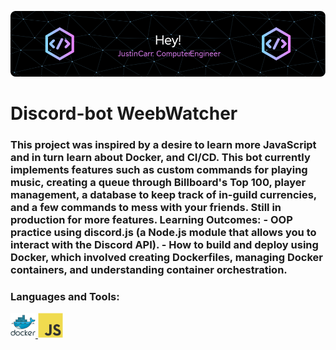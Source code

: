 ![Header](https://github.com/justincarr010101/justincarr010101/blob/main/content/github-header-image.png)

<h1 align="ceter"> Discord-bot WeebWatcher</h1>

<h3 align="left"> This project was inspired by a desire to learn more JavaScript and in turn learn about Docker, and CI/CD. This bot currently implements features such as custom commands for playing music, creating a queue through Billboard's Top 100, player management, a database to keep track of in-guild currencies, and a few commands to mess with your friends. Still in production for more features.
Learning Outcomes:
  - OOP practice using discord.js (a Node.js module that allows you to interact with the Discord API).
  - How to build and deploy using Docker, which involved creating Dockerfiles, managing Docker containers, and understanding container     
    orchestration.

<h3 align="left">Languages and Tools:</h3>
<p align="left"> <a href="https://www.docker.com/" target="_blank" rel="noreferrer"> <img src="https://raw.githubusercontent.com/devicons/devicon/master/icons/docker/docker-original-wordmark.svg" alt="docker" width="40" height="40"/> </a> <a href="https://developer.mozilla.org/en-US/docs/Web/JavaScript" target="_blank" rel="noreferrer"> <img src="https://raw.githubusercontent.com/devicons/devicon/master/icons/javascript/javascript-original.svg" alt="javascript" width="40" height="40"/> </a> <a

